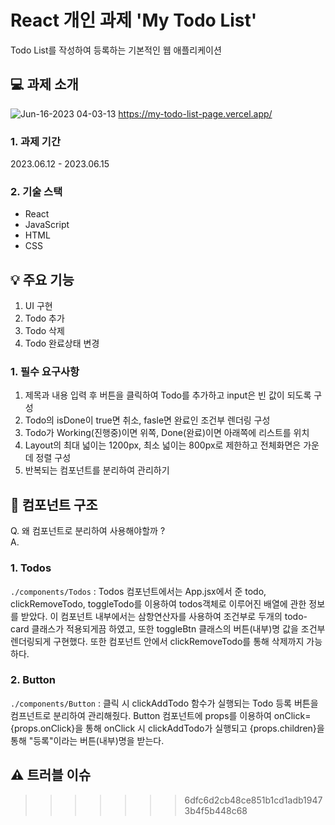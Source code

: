 # React 개인 과제 'My Todo List'
Todo List를 작성하여 등록하는 기본적인 웹 애플리케이션  

## 💻 과제 소개
![Jun-16-2023 04-03-13](https://github.com/huizhenz/MyTodoListPage/assets/133093192/4aa2c462-9636-4928-a8f0-9a053a0db696)
<https://my-todo-list-page.vercel.app/>

### 1. 과제 기간
2023.06.12 - 2023.06.15

### 2. 기술 스택
- React  
- JavaScript  
- HTML  
- CSS  

## 💡 주요 기능 
1. UI 구현
2. Todo 추가
3. Todo 삭제
4. Todo 완료상태 변경
   
### 1. 필수 요구사항
1. 제목과 내용 입력 후 버튼을 클릭하여 Todo를 추가하고 input은 빈 값이 되도록 구성
2. Todo의 isDone이 true면 취소, fasle면 완료인 조건부 렌더링 구성
3. Todo가 Working(진행중)이면 위쪽, Done(완료)이면 아래쪽에 리스트를 위치
4. Layout의 최대 넓이는 1200px, 최소 넓이는 800px로 제한하고 전체화면은 가운데 정렬 구성
5. 반복되는 컴포넌트를 분리하여 관리하기

## 🔗 컴포넌트 구조
Q. 왜 컴포넌트로 분리하여 사용해야할까 ?  
A. 

### 1. Todos
`./components/Todos`
: Todos 컴포넌트에서는 App.jsx에서 준 todo, clickRemoveTodo, toggleTodo를 이용하여 todos객체로 이루어진 배열에 관한 정보를 받았다. 이 컴포넌트 내부에서는 삼항연산자를 사용하여 조건부로 두개의 todo-card 클래스가 적용되게끔 하였고, 또한 toggleBtn 클래스의 버튼(내부)명 값을 조건부 렌더링되게 구현했다. 또한 컴포넌트 안에서 clickRemoveTodo를 통해 삭제까지 가능하다.

### 2. Button
`./components/Button`
: 클릭 시 clickAddTodo 함수가 실행되는 Todo 등록 버튼을 컴프넌트로 분리하여 관리해줬다. Button 컴포넌트에 props를 이용하여 onClick={props.onClick}을 통해 onClick 시 clickAddTodo가 실행되고 {props.children}을 통해 "등록"이라는 버튼(내부)명을 받는다.

## ⚠️ 트러블 이슈

>>>>>>> 6dfc6d2cb48ce851b1cd1adb19473b4f5b448c68
